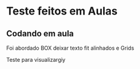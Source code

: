 # Teste feitos em Aulas

## Codando em aula

Foi abordado BOX deixar texto fit alinhados e Grids

Teste para visualizargiy 